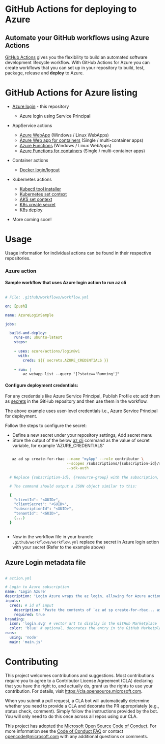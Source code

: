 # GitHub Actions for deploying to Azure

## Automate your GitHub workflows using Azure Actions

[GitHub Actions](https://help.github.com/en/articles/about-github-actions)  gives you the flexibility to build an automated software development lifecycle workflow. With GitHub Actions for Azure you can create workflows that you can set up in your repository to build, test, package, release and **deploy** to Azure. 

# GitHub Actions for Azure listing

- [Azure login](https://github.com/Azure/actions) - this repository
  - Azure login using Service Principal
- AppService actions
  - [Azure WebApp](https://github.com/Azure/webapps-deploy) (Windows / Linux WebApps)
  - [Azure Web app for containers](https://github.com/Azure/appservice-actions) (Single / multi-container apps)
  - [Azure Functions](https://github.com/Azure/functions-action) (Windows / Linux WebApps)
  - [Azure Functions for containers](https://github.com/Azure/functions-container-action) (Single / multi-container apps)
  
- Container actions
  - [Docker login/logout](https://github.com/Azure/docker-login)
- Kubernetes actions
  - [Kubectl tool installer](https://github.com/Azure/setup-kubectl)
  - [Kubernetes set context](https://github.com/Azure/k8s-set-context)
  - [AKS set context](https://github.com/Azure/aks-set-context)
  - [K8s create secret](https://github.com/Azure/k8s-create-secret)
  - [K8s deploy](https://github.com/Azure/k8s-deploy)

- More coming soon!

# Usage

Usage information for individual actions can be found in their respective repositories.

### Azure action

#### Sample workflow that uses Azure login action to run az cli

```yaml

# File: .github/workflows/workflow.yml

on: [push]

name: AzureLoginSample

jobs:

  build-and-deploy:
    runs-on: ubuntu-latest
    steps:
    
    - uses: azure/actions/login@v1
      with:
        creds: ${{ secrets.AZURE_CREDENTIALS }}
    
    - run: |
        az webapp list --query "[?state=='Running']"

```

#### Configure deployment credentials:

For any credentials like Azure Service Principal, Publish Profile etc add them as [secrets](https://help.github.com/en/articles/virtual-environments-for-github-actions#creating-and-using-secrets-encrypted-variables) in the GitHub repository and then use them in the workflow.

The above example uses user-level credentials i.e., Azure Service Principal for deployment. 

Follow the steps to configure the secret:
  * Define a new secret under your repository settings, Add secret menu
  * Store the output of the below [az cli](https://docs.microsoft.com/en-us/cli/azure/?view=azure-cli-latest) command as the value of secret variable, for example 'AZURE_CREDENTIALS'
```bash  

   az ad sp create-for-rbac --name "myApp" --role contributor \
                            --scopes /subscriptions/{subscription-id}/resourceGroups/{resource-group} \
                            --sdk-auth
                            
  # Replace {subscription-id}, {resource-group} with the subscription, resource group details

  # The command should output a JSON object similar to this:

  {
    "clientId": "<GUID>",
    "clientSecret": "<GUID>",
    "subscriptionId": "<GUID>",
    "tenantId": "<GUID>",
    (...)
  }
  
```
  * Now in the workflow file in your branch: `.github/workflows/workflow.yml` replace the secret in Azure login action with your secret (Refer to the example above)


## Azure Login metadata file

```yaml

# action.yml

# Login to Azure subscription
name: 'Login Azure'
description: 'Login Azure wraps the az login, allowing for Azure actions to log into Azure'
inputs: 
  creds: # id of input
    description: 'Paste the contents of `az ad sp create-for-rbac... as value of secret variable: AZURE_CREDENTIALS'
    required: true
branding:
  icon: 'login.svg' # vector art to display in the GitHub Marketplace
  color: 'blue' # optional, decorates the entry in the GitHub Marketplace
runs:
  using: 'node'
  main: 'main.js'
```

# Contributing

This project welcomes contributions and suggestions.  Most contributions require you to agree to a
Contributor License Agreement (CLA) declaring that you have the right to, and actually do, grant us
the rights to use your contribution. For details, visit https://cla.opensource.microsoft.com.

When you submit a pull request, a CLA bot will automatically determine whether you need to provide
a CLA and decorate the PR appropriately (e.g., status check, comment). Simply follow the instructions
provided by the bot. You will only need to do this once across all repos using our CLA.

This project has adopted the [Microsoft Open Source Code of Conduct](https://opensource.microsoft.com/codeofconduct/).
For more information see the [Code of Conduct FAQ](https://opensource.microsoft.com/codeofconduct/faq/) or
contact [opencode@microsoft.com](mailto:opencode@microsoft.com) with any additional questions or comments.
